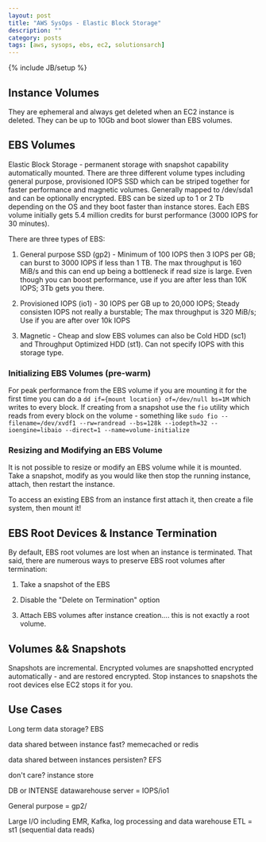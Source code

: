 ```yaml
---
layout: post
title: "AWS SysOps - Elastic Block Storage"
description: ""
category: posts
tags: [aws, sysops, ebs, ec2, solutionsarch]
---
```

{% include JB/setup %}

## Instance Volumes
They are ephemeral and always get deleted when an EC2 instance is deleted. They can be up to 10Gb and boot slower than EBS volumes.

## EBS Volumes
Elastic Block Storage - permanent storage with snapshot capability automatically mounted. There are three different volume types including general purpose, provisioned IOPS SSD which can be striped together for faster performance and magnetic volumes. Generally mapped to /dev/sda1 and can be optionally encrypted. EBS can be sized up to 1 or 2 Tb depending on the OS and they boot faster than instance stores. Each EBS volume initially gets 5.4 million credits for burst performance (3000 IOPS for 30 minutes).

There are three types of EBS:

1. General purpose SSD (gp2) - Minimum of 100 IOPS then 3 IOPS per GB; can burst to 3000 IOPS if less than 1 TB. The max throughput is 160 MiB/s and this can end up being a bottleneck if read size is large. Even though you can boost performance, use if you are after less than 10K IOPS; 3Tb gets you there.

2. Provisioned IOPS (io1) - 30 IOPS per GB up to 20,000 IOPS; Steady consisten IOPS not really a burstable; The max throughput is 320 MiB/s; Use if you are after over 10k IOPS

3. Magnetic - Cheap and slow EBS volumes can also be Cold HDD (sc1) and Throughput Optimized HDD (st1). Can not specify IOPS with this storage type.

### Initializing EBS Volumes (pre-warm)
For peak performance from the EBS volume if you are mounting it for the first time you can do a `dd if={mount location} of=/dev/null bs=1M` which writes to every block. If creating from a snapshot use the `fio` utility which reads from every block on the volume - something like `sudo fio --filename=/dev/xvdf1 --rw=randread --bs=128k --iodepth=32 --ioengine=libaio --direct=1 --name=volume-initialize`

### Resizing and Modifying an EBS Volume
It is not possible to resize or modify an EBS volume while it is mounted. Take a snapshot, modify as you would like then stop the running instance, attach, then restart the instance.

To access an existing EBS from an instance first attach it, then create a file system, then mount it!

## EBS Root Devices &amp; Instance Termination
By default, EBS root volumes are lost when an instance is terminated. That said, there are numerous ways to preserve EBS root volumes after termination:

1. Take a snapshot of the EBS

2. Disable the "Delete on Termination" option

3. Attach EBS volumes after instance creation.... this is not exactly a root volume.

## Volumes && Snapshots
Snapshots are incremental. Encrypted volumes are snapshotted encrypted automatically - and are restored encrypted. Stop instances to snapshots the root devices else EC2 stops it for you.

## Use Cases
Long term data storage? EBS

data shared between instance fast? memecached or redis

data shared between instances persisten? EFS

don't care? instance store

DB or INTENSE datawarehouse server = IOPS/io1

General purpose = gp2/

Large I/O including EMR, Kafka, log processing and data warehouse ETL = st1 (sequential data reads)


